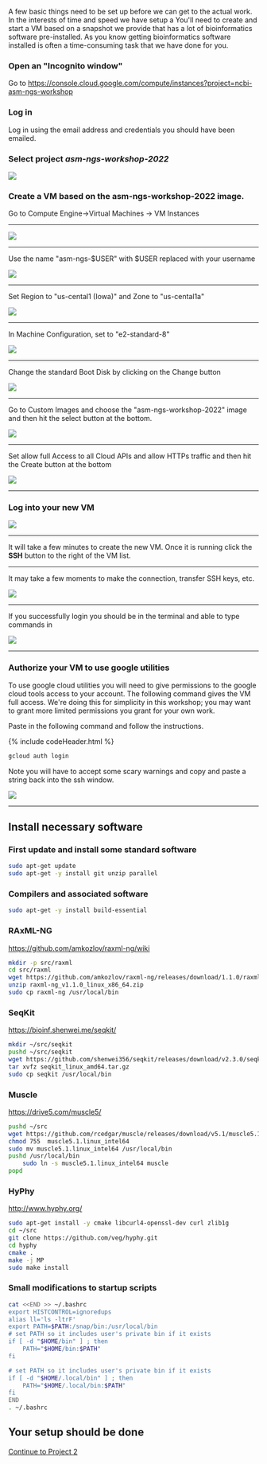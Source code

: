 A few basic things need to be set up before we can get to the actual work. In the interests of time and speed we have setup a You'll need to create and start a VM based on a snapshot we provide that has a lot of bioinformatics software pre-installed. As you know getting bioinformatics software installed is often a time-consuming task that we have done for you.

### Open an "Incognito window"

Go to <https://console.cloud.google.com/compute/instances?project=ncbi-asm-ngs-workshop>

### Log in

Log in using the email address and credentials you should have been emailed.

### Select project *asm-ngs-workshop-2022*

![](Setup-1-select_project.png)

### Create a VM based on the asm-ngs-workshop-2022 image.

Go to Compute Engine->Virtual Machines -> VM Instances

_________________________________________________________

![](Setup-2-click_create.png)

_________________________________________________________

Use the name "asm-ngs-$USER" with $USER replaced with your username

![](Setup-3-vm_name.png)

_________________________________________________________

Set Region to "us-cental1 (Iowa)" and Zone to "us-cental1a"

![](Setup-4-region.png)

_________________________________________________________

In Machine Configuration, set to "e2-standard-8"

![](Setup-5-machine_config.png)

_________________________________________________________

Change the standard Boot Disk by clicking on the Change button

![](Setup-6-change_boot_disk.png)

_________________________________________________________

Go to Custom Images and choose the "asm-ngs-workshop-2022" image and then hit the select button at the bottom.

![](Setup-7-select_image.png)

_________________________________________________________

Set allow full Access to all Cloud APIs and allow HTTPs traffic and then hit the Create button at the bottom

![](Setup-8-create_vm.png)

_________________________________________________________

### Log into your new VM

![](Setup-8-open_ssh_web.png)

_________________________________________________________

It will take a few minutes to create the new VM. Once it is running click the __SSH__ button to the right of the VM list.

_________________________________________________________

It may take a few moments to make the connection, transfer SSH keys, etc.

![](Setup-9-ssh_connecting.png)

_________________________________________________________

If you successfully login you should be in the terminal and able to type commands in

![](Setup-10-ssh_logged_in.png)

_________________________________________________________

<!-- 
### Configure SRA toolkit

Now you need to configure the sra-toolkit. 

```
vdb-config -i
```
_________________________________________________________

Make sure the Enable remote access is configured (should have an X in the parentheses)
![](https://raw.githubusercontent.com/NCBI-Codeathons/asm-ngs-workshop/main/images/vdb1.png)
_________________________________________________________
![](https://raw.githubusercontent.com/NCBI-Codeathons/asm-ngs-workshop/main/images/vdb2.png)
_________________________________________________________

M for main
E to Enable remote access
G for GCP configuration
r for report instance identity
s for save
x for exit

-->

### Authorize your VM to use google utilities

To use google cloud utilities you will need to give permissions to the google cloud tools access to your account. The following command gives the VM full access. We're doing this for simplicity in this workshop; you may want to grant more limited permissions you grant for your own work. 

Paste in the following command and follow the instructions. 

{% include codeHeader.html %}
```bash
gcloud auth login
```

Note you will have to accept some scary warnings and copy and paste a string back into the ssh window.

![](Setup-11-gcloud_auth_login.png)


_______________________

<!--

### Create a Cloud Storage Bucket for the workshop 

```bash
gsutil mb gs://asmngs-$USER
```

![](Setup-12-gsutil_mb.png)


_________________________________________________________


### Make sure your environment is up to date for the workshop

```bash
cp -r /etc/skel/.??* /etc/skel/* ~/
source ~/.bashrc
```
-->

## Install necessary software

### First update and install some standard software

```bash
sudo apt-get update
sudo apt-get -y install git unzip parallel
```

### Compilers and associated software

```bash
sudo apt-get -y install build-essential
```

### RAxML-NG

<https://github.com/amkozlov/raxml-ng/wiki>

```bash
mkdir -p src/raxml
cd src/raxml
wget https://github.com/amkozlov/raxml-ng/releases/download/1.1.0/raxml-ng_v1.1.0_linux_x86_64.zip
unzip raxml-ng_v1.1.0_linux_x86_64.zip
sudo cp raxml-ng /usr/local/bin
```

### SeqKit

<https://bioinf.shenwei.me/seqkit/>

```bash
mkdir ~/src/seqkit
pushd ~/src/seqkit
wget https://github.com/shenwei356/seqkit/releases/download/v2.3.0/seqkit_linux_amd64.tar.gz
tar xvfz seqkit_linux_amd64.tar.gz
sudo cp seqkit /usr/local/bin
```

### Muscle

<https://drive5.com/muscle5/>

```bash
pushd ~/src
wget https://github.com/rcedgar/muscle/releases/download/v5.1/muscle5.1.linux_intel64
chmod 755  muscle5.1.linux_intel64
sudo mv muscle5.1.linux_intel64 /usr/local/bin
pushd /usr/local/bin
    sudo ln -s muscle5.1.linux_intel64 muscle
popd
```

### HyPhy

<http://www.hyphy.org/>

```bash
sudo apt-get install -y cmake libcurl4-openssl-dev curl zlib1g
cd ~/src
git clone https://github.com/veg/hyphy.git
cd hyphy
cmake .
make -j MP
sudo make install
```

### Small modifications to startup scripts

```bash
cat <<END >> ~/.bashrc
export HISTCONTROL=ignoredups
alias ll='ls -ltrF'
export PATH=$PATH:/snap/bin:/usr/local/bin
# set PATH so it includes user's private bin if it exists
if [ -d "$HOME/bin" ] ; then
    PATH="$HOME/bin:$PATH"
fi

# set PATH so it includes user's private bin if it exists
if [ -d "$HOME/.local/bin" ] ; then
    PATH="$HOME/.local/bin:$PATH"
fi
END
. ~/.bashrc
```

## Your setup should be done 

[Continue to Project 2](Project-2.md)

